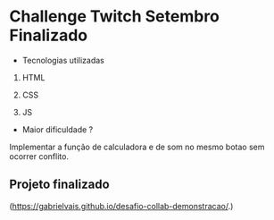 # Challenge Twitch Setembro Finalizado

* Tecnologias utilizadas

1. HTML

2. CSS

3. JS

* Maior dificuldade ?

Implementar a função de calculadora e de som no mesmo botao sem ocorrer conflito.


## Projeto finalizado
(https://gabrielvais.github.io/desafio-collab-demonstracao/.)





